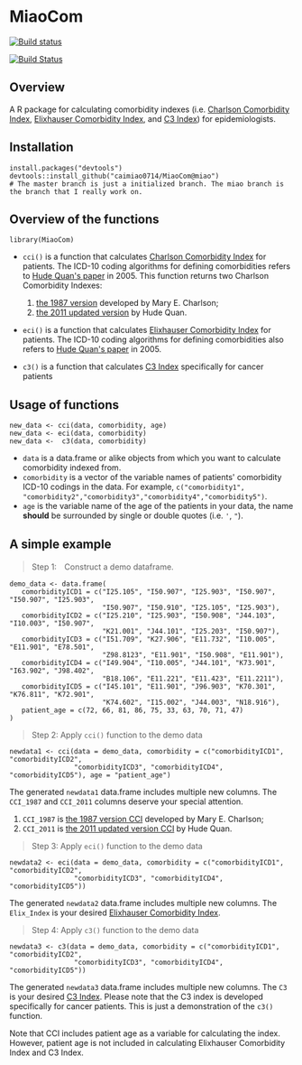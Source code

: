 # MiaoCom

[![Build status](https://ci.appveyor.com/api/projects/status/00t1917ftctbv0p7/branch/miao?svg=true)](https://ci.appveyor.com/project/caimiao0714/miaocom/branch/miao)

[![Build Status](https://travis-ci.org/caimiao0714/MiaoCom.svg?branch=miao)](https://travis-ci.org/caimiao0714/MiaoCom)

## Overview
A R package for calculating comorbidity indexes (i.e. [Charlson Comorbidity Index](https://en.wikipedia.org/wiki/Comorbidity#Charlson_index), [Elixhauser Comorbidity Index](https://en.wikipedia.org/wiki/Comorbidity#Elixhauser_comorbidity_measure), and [C3 Index](https://www.ncbi.nlm.nih.gov/pubmed/24582212)) for epidemiologists.


## Installation
    install.packages("devtools")
    devtools::install_github("caimiao0714/MiaoCom@miao") 
    # The master branch is just a initialized branch. The miao branch is the branch that I really work on.



## Overview of the functions
    library(MiaoCom)


*  `cci()` is a function that calculates [Charlson Comorbidity Index](https://en.wikipedia.org/wiki/Comorbidity#Charlson_index) for patients. The ICD-10 coding algorithms for defining comorbidities refers to [Hude Quan's paper](http://www.jstor.org/stable/3768193?seq=1#page_scan_tab_contents) in 2005. This function returns two Charlson Comorbidity Indexes:
    1. [the 1987 version](http://www.sciencedirect.com/science/article/pii/0021968187901718) developed by Mary E. Charlson; 
    2. [the 2011 updated version](https://academic.oup.com/aje/article/173/6/676/182985/Updating-and-Validating-the-Charlson-Comorbidity) by Hude Quan. 

* `eci()` is a function that calculates [Elixhauser Comorbidity Index](https://en.wikipedia.org/wiki/Comorbidity#Elixhauser_comorbidity_measure) for patients. The ICD-10 coding algorithms for defining comorbidities also refers to [Hude Quan's paper](http://www.jstor.org/stable/3768193?seq=1#page_scan_tab_contents) in 2005.
*  `c3()` is a function that calculates [C3 Index](https://www.ncbi.nlm.nih.gov/pubmed/24582212) specifically for cancer patients



## Usage of functions
    new_data <- cci(data, comorbidity, age)
    new_data <- eci(data, comorbidity)
    new_data <-  c3(data, comorbidity)
* `data` is a data.frame  or alike objects from which you want to calculate comorbidity indexed from.
* `comorbidity` is a vector of the variable names of patients' comorbidity ICD-10 codings in the data. For example, `c("comorbidity1", "comorbidity2","comorbidity3","comorbidity4","comorbidity5")`.
* `age` is the variable name of the age of the patients in your data, the name **should** be surrounded by single or double quotes (i.e. `'`, `"`).



## A simple example
> Step 1:　Construct a demo dataframe.

    demo_data <- data.frame(
       comorbidityICD1 = c("I25.105", "I50.907", "I25.903", "I50.907", "I50.907", "I25.903",  
                           "I50.907", "I50.910", "I25.105", "I25.903"),
       comorbidityICD2 = c("I25.210", "I25.903", "I50.908", "J44.103", "I10.003", "I50.907", 
                           "K21.001", "J44.101", "I25.203", "I50.907"),
       comorbidityICD3 = c("I51.709", "K27.906", "E11.732", "I10.005", "E11.901", "E78.501", 
                           "Z98.8123", "E11.901", "I50.908", "E11.901"),
       comorbidityICD4 = c("I49.904", "I10.005", "J44.101", "K73.901", "I63.902", "J98.402", 
                           "B18.106", "E11.221", "E11.423", "E11.2211"),
       comorbidityICD5 = c("I45.101", "E11.901", "J96.903", "K70.301", "K76.811", "K72.901", 
                           "K74.602", "I15.002", "J44.003", "N18.916"),
       patient_age = c(72, 66, 81, 86, 75, 33, 63, 70, 71, 47)
    )


> Step 2: Apply `cci()` function to the demo data
    
    newdata1 <- cci(data = demo_data, comorbidity = c("comorbidityICD1", "comorbidityICD2", 
                    "comorbidityICD3", "comorbidityICD4", "comorbidityICD5"), age = "patient_age")

The generated `newdata1` data.frame includes multiple new columns. The `CCI_1987` and `CCI_2011` columns deserve your special attention.

1. `CCI_1987` is  [the 1987 version CCI](http://www.sciencedirect.com/science/article/pii/0021968187901718) developed by Mary E. Charlson;
2. `CCI_2011` is [the 2011 updated version CCI](https://academic.oup.com/aje/article/173/6/676/182985/Updating-and-Validating-the-Charlson-Comorbidity) by Hude Quan.


> Step 3: Apply `eci()` function to the demo data
    
    newdata2 <- eci(data = demo_data, comorbidity = c("comorbidityICD1", "comorbidityICD2", 
                    "comorbidityICD3", "comorbidityICD4", "comorbidityICD5"))
The generated `newdata2` data.frame includes multiple new columns. The `Elix_Index` is your desired [Elixhauser Comorbidity Index](https://en.wikipedia.org/wiki/Comorbidity#Elixhauser_comorbidity_measure).


> Step 4: Apply `c3()` function to the demo data
    
    newdata3 <- c3(data = demo_data, comorbidity = c("comorbidityICD1", "comorbidityICD2", 
                    "comorbidityICD3", "comorbidityICD4", "comorbidityICD5"))
The generated `newdata3` data.frame includes multiple new columns. The `C3` is your desired [C3 Index](https://www.ncbi.nlm.nih.gov/pubmed/24582212). Please note that the C3 index is developed specifically for cancer patients. This is just a demonstration of the `c3()` function.

Note that CCI includes patient age as a variable for calculating the index. However, patient age is not included in calculating Elixhauser Comorbidity Index and C3 Index. 
